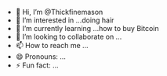 - 👋 Hi, I’m @Thickfinemason
- 👀 I’m interested in ...doing hair
- 🌱 I’m currently learning ...how to buy Bitcoin 
- 💞️ I’m looking to collaborate on ...
- 📫 How to reach me ...
- 😄 Pronouns: ...
- ⚡ Fun fact: ...

<!---
Thickfinemason/Thickfinemason is a ✨ special ✨ repository because its `README.md` (this file) appears on your GitHub profile.
You can click the Preview link to take a look at your changes.
--->
